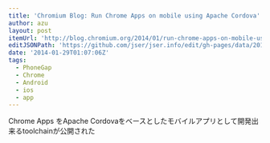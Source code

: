 ```yaml
---
title: 'Chromium Blog: Run Chrome Apps on mobile using Apache Cordova'
author: azu
layout: post
itemUrl: 'http://blog.chromium.org/2014/01/run-chrome-apps-on-mobile-using-apache.html'
editJSONPath: 'https://github.com/jser/jser.info/edit/gh-pages/data/2014/01/index.json'
date: '2014-01-29T01:07:06Z'
tags:
  - PhoneGap
  - Chrome
  - Android
  - ios
  - app
---
```

 Chrome Apps をApache Cordovaをベースとしたモバイルアプリとして開発出来るtoolchainが公開された
